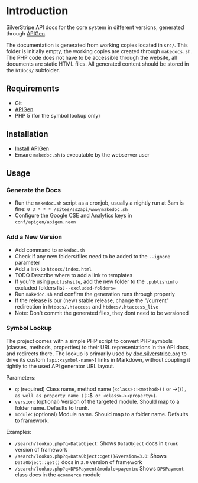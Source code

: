 # Introduction

SilverStripe API docs for the core system in different versions,
generated through [APIGen](http://apigen.org/).

The documentation is generated from working copies located in `src/`.
This folder is initially empty, the working copies are created through `makedocs.sh`.
The PHP code does not have to be accessible through the website, all documents are static HTML files. 
All generated content should be stored in the `htdocs/` subfolder.

## Requirements

 * Git
 * [APIGen](http://apigen.org/)
 * PHP 5 (for the symbol lookup only)

## Installation

 * [Install APIGen](http://apigen.org/##installation)
 * Ensure `makedoc.sh` is executable by the webserver user

## Usage

### Generate the Docs

 * Run the `makedoc.sh` script as a cronjob, usually a nightly run at 3am is fine:
	`0 3 * * * /sites/ss2api/www/makedoc.sh`
 * Configure the Google CSE and Analytics keys in `conf/apigen/apigen.neon`

### Add a New Version

 * Add command to `makedoc.sh`
 * Check if any new folders/files need to be added to the `--ignore` parameter
 * Add a link to `htdocs/index.html`
 * TODO Describe where to add a link to templates
 * If you're using `publishsite`, add the new folder to the `.publishinfo` excluded folders list `--excluded-folders=`
 * Run `makedoc.sh` and confirm the generation runs through properly
 * If the release is our (new) stable release, change the "/current" redirection in `htdocs/.htaccess` and `htdocs/.htaccess_live`
 * Note: Don't commit the generated files, they dont need to be versioned

### Symbol Lookup

The project comes with a simple PHP script to convert PHP symbols (classes, methods, properties)
to their URL representations in the API docs, and redirects there.
The lookup is primarily used by [doc.silverstripe.org](http://doc.silverstripe.org)
to drive its custom `[api:<symbol-name>]` links in Markdown, without coupling it tightly
to the used API generator URL layout.

Parameters:

 * `q`: (required) Class name, method name (`<class>::<method>()` or <class>-><method>()`),
   as well as property name ((`<class>::$<property>` or <class>-><property>`).
 * `version`: (optional) Version of the targeted module. Should map to a folder name. Defaults to trunk.
 * `module`: (optional) Module name. Should map to a folder name. Defaults to framework.

Examples:

 * `/search/lookup.php?q=DataObject`: Shows `DataObject` docs in `trunk` version of framework
 * `/search/lookup.php?q=DataObject::get()&version=3.0`: Shows `DataObject::get()` docs in `3.0` version of framework
 * `/search/lookup.php?q=DPSPayment&module=payemtn`: Shows `DPSPayment` class docs in the `ecommerce` module
